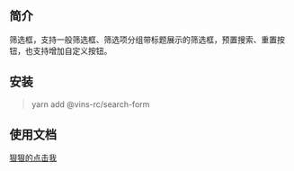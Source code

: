 ## 简介

筛选框，支持一般筛选框、筛选项分组带标题展示的筛选框，预置搜索、重置按钮，也支持增加自定义按钮。

## 安装

> yarn add @vins-rc/search-form

## 使用文档

[狠狠的点击我](https://boss-react-doc.fast-inside.tuya-inc.cn:7799/components/p0/search-form)
